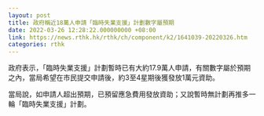 ```yaml
---
layout: post
title: 政府稱近18萬人申請「臨時失業支援」計劃數字屬預期
date: 2022-03-26 12:28:22.000000000 +08:00
link: https://news.rthk.hk/rthk/ch/component/k2/1641039-20220326.htm
categories: rthk
---
```


政府表示，「臨時失業支援」計劃暫時已有大約17.9萬人申請，有關數字屬於預期之內，當局希望在市民提交申請後，約3至4星期後獲發放1萬元資助。

當局說，如申請人超出預期，已預留應急費用發放資助；又說暫時無計劃再推多一輪「臨時失業支援」計劃。
